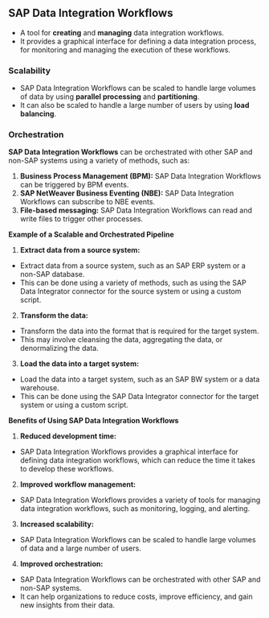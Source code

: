 ## **SAP Data Integration Workflows**

- A tool for **creating** and **managing** data integration workflows.
- It provides a graphical interface for defining a data integration process, for monitoring and managing the execution of these workflows.

### **Scalability**

- SAP Data Integration Workflows can be scaled to handle large volumes of data by using **parallel processing** and **partitioning**.
- It can also be scaled to handle a large number of users by using **load balancing**.

### **Orchestration**

**SAP Data Integration Workflows** can be orchestrated with other SAP and non-SAP systems using a variety of methods, such as:

1. **Business Process Management (BPM):** SAP Data Integration Workflows can be triggered by BPM events.
2. **SAP NetWeaver Business Eventing (NBE):** SAP Data Integration Workflows can subscribe to NBE events.
3. **File-based messaging:** SAP Data Integration Workflows can read and write files to trigger other processes.

**Example of a Scalable and Orchestrated Pipeline**

1. **Extract data from a source system:**
- Extract data from a source system, such as an SAP ERP system or a non-SAP database.
- This can be done using a variety of methods, such as using the SAP Data Integrator connector for the source system or using a custom script.

2. **Transform the data:**
- Transform the data into the format that is required for the target system.
- This may involve cleansing the data, aggregating the data, or denormalizing the data.

3. **Load the data into a target system:**
- Load the data into a target system, such as an SAP BW system or a data warehouse.
- This can be done using the SAP Data Integrator connector for the target system or using a custom script.

**Benefits of Using SAP Data Integration Workflows**

1. **Reduced development time:**
- SAP Data Integration Workflows provides a graphical interface for defining data integration workflows, which can reduce the time it takes to develop these workflows.

2. **Improved workflow management:**
- SAP Data Integration Workflows provides a variety of tools for managing data integration workflows, such as monitoring, logging, and alerting.

3. **Increased scalability:**
- SAP Data Integration Workflows can be scaled to handle large volumes of data and a large number of users.

4. **Improved orchestration:**
- SAP Data Integration Workflows can be orchestrated with other SAP and non-SAP systems.
- It can help organizations to reduce costs, improve efficiency, and gain new insights from their data.
